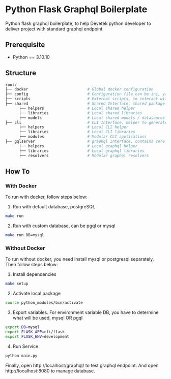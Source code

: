# Python Flask Graphql Boilerplate

Python flask graphql boilerplate, to help Devetek python developer to deliver project with standard graphql endpoint 

## Prerequisite

- Python == 3.10.10

## Structure

```sh
root/
├── docker                          # Global docker configuration
├── config                          # Configuration file can be ini, yaml, json, yoml
├── scripts                         # External scripts, to interact with CI / CD
├── shared                          # Shared Interface, shared package for all application
      ├── helpers                   # Local shared helper
      ├── libraries                 # Local shared libraries
      ├── models                    # Local shared models / datasource (database / remote / etc)
├── cli                             # CLI Interface, helper to generate preset env pre graphql run
      ├── helpers                   # Local CLI helper
      ├── libraries                 # Local CLI libraries
      ├── modules                   # Modular CLI applications
├── gqlserver                       # graphql Interface, contains core of graphql instance
      ├── helpers                   # Local graphql helper
      ├── libraries                 # Local graphql libraries
      ├── resolvers                 # Modular graphql resolvers
```

## How To

### With Docker
To run with docker, follow steps below:

1. Run with default database, postgreSQL

```sh
make run
```

2. Run with custom database, can be pgql or mysql

```sh
make run DB=mysql
```

### Without Docker

To run without docker, you need install mysql or postgresql separately. Then follow steps below:

1. Install dependencies
```sh
make setup
```

2. Activate local package
```sh
source python_modules/bin/activate
```

3. Export variables. For environment variable DB, you have to determine what will be used, mysql OR pgql

```sh
export DB=mysql
export FLASK_APP=cli/flask
export FLASK_ENV=development
```

4. Run Service
```sh
python main.py
```

Finally, open http://localhost/graphql/ to test graphql endpoint. And open http://localhost:8080 to manage database.
